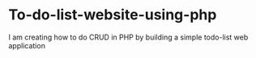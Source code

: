 # To-do-list-website-using-php
I am creating how to do CRUD in PHP by building a simple todo-list web application
